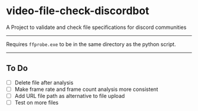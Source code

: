 # video-file-check-discordbot
A Project to validate and check file specifications for discord communities

---

Requires `ffprobe.exe` to be in the same directory as the python script.

---

## To Do

- [ ] Delete file after analysis
- [ ] Make frame rate and frame count analysis more consistent
- [ ] Add URL file path as alternative to file upload
- [ ] Test on more files